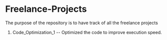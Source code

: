 # Freelance-Projects
The purpose of the repository is to have track of all the freelance projects

1. Code_Optimization_1 -- Optimized the code to improve execution speed.
